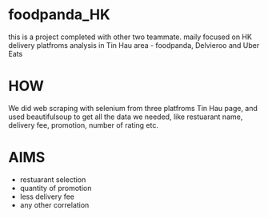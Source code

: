 # foodpanda_HK
this is a project completed with other two teammate.
maily focused on HK delivery platfroms analysis in Tin Hau area - foodpanda, Delvieroo and Uber Eats

# HOW
We did web scraping with selenium from three platfroms Tin Hau page, and used beautifulsoup to get all the data we needed, like restuarant name, delivery fee, promotion, number of rating etc.

# AIMS
* restuarant selection 
* quantity of promotion
* less delivery fee
* any other correlation 
